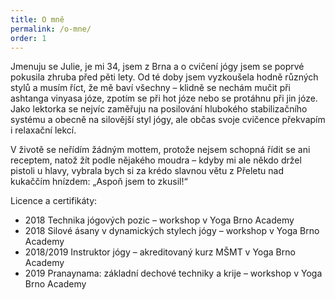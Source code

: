 ```yaml
---
title: O mně
permalink: /o-mne/
order: 1
---
```


Jmenuju se Julie, je mi 34, jsem z Brna a o cvičení jógy jsem se poprvé pokusila zhruba před pěti lety. Od té doby jsem vyzkoušela hodně různých stylů a musím říct, že mě baví všechny – klidně se nechám mučit při ashtanga vinyasa józe, zpotím se při hot józe nebo se protáhnu při jin józe. Jako lektorka se nejvíc zaměřuju na posilování hlubokého stabilizačního systému a obecně na silovější styl jógy, ale občas svoje cvičence překvapím i relaxační lekcí.

V životě se neřídím žádným mottem, protože nejsem schopná řídit se ani receptem, natož žít podle nějakého moudra – kdyby mi ale někdo držel pistoli u hlavy, vybrala bych si za krédo slavnou větu z Přeletu nad kukaččím hnízdem: „Aspoň jsem to zkusil!“


Licence a certifikáty:
- 2018 Technika jógových pozic – workshop v Yoga Brno Academy
- 2018 Silové ásany v dynamických stylech jógy – workshop v Yoga Brno Academy
- 2018/2019 Instruktor jógy – akreditovaný kurz MŠMT v Yoga Brno Academy
- 2019 Pranaynama: základní dechové techniky a krije – workshop v Yoga Brno Academy
